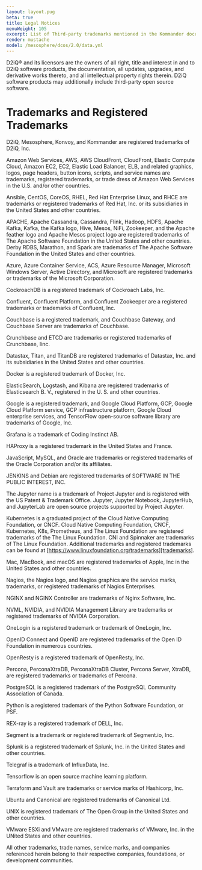 ```yaml
---
layout: layout.pug
beta: true
title: Legal Notices
menuWeight: 105
excerpt: List of Third-party trademarks mentioned in the Kommander documentation
render: mustache
model: /mesosphere/dcos/2.0/data.yml
---
```


D2iQ&reg; and its licensors are the owners of all right, title and interest in and to D2iQ software products, the documentation, all updates, upgrades, and derivative works thereto, and all intellectual property rights therein. D2iQ software products may additionally include third-party open source software.

# Trademarks and Registered Trademarks

D2iQ, Mesosphere, Konvoy, and Kommander are registered trademarks of D2iQ, Inc.

Amazon Web Services, AWS, AWS CloudFront, CloudFront, Elastic Compute Cloud, Amazon EC2, EC2, Elastic Load Balancer, ELB, and related graphics, logos, page headers, button icons, scripts, and service names are trademarks, registered trademarks, or trade dress of Amazon Web Services in the U.S. and/or other countries.

Ansible, CentOS, CoreOS, RHEL, Red Hat Enterprise Linux, and RHCE are trademarks or registered trademarks of Red Hat, Inc. or its subsidiaries in the United States and other countries.

APACHE, Apache Cassandra, Cassandra, Flink, Hadoop, HDFS, Apache Kafka, Kafka, the Kafka logo, Hive, Mesos, NiFi, Zookeeper, and the Apache feather logo and Apache Mesos project logo are registered trademarks of The Apache Software Foundation in the United States and other countries. Derby RDBS, Marathon, and Spark are trademarks of The Apache Software Foundation in the United States and other countries.

Azure, Azure Container Service, ACS, Azure Resource Manager, Microsoft Windows Server, Active Directory, and Microsoft are registered trademarks or trademarks of the Microsoft Corporation.

CockroachDB is a registered trademark of Cockroach Labs, Inc.

Confluent, Confluent Platform, and Confluent Zookeeper are a registered trademarks or trademarks of Confluent, Inc.

Couchbase is a registered trademark, and Couchbase Gateway, and Couchbase Server are trademarks of Couchbase.

Crunchbase and ETCD are trademarks or registered trademarks of Crunchbase, Iinc.

Datastax, Titan, and TitanDB are registered trademarks of Datastax, Inc. and its subsidiaries in the United States and other countries.

Docker is a registered trademark of Docker, Inc.

ElasticSearch, Logstash, and Kibana are registered trademarks of Elasticsearch B. V., registered in the U. S. and other countries.

Google is a registered trademark, and Google Cloud Platform, GCP, Google Cloud Platform service, GCP infrastructure platform, Google Cloud enterprise services, and TensorFlow open-source software library are trademarks of Google, Inc.

Grafana is a trademark of Coding Instinct AB.

HAProxy is a registered trademark in the United States and France.

JavaScript, MySQL, and Oracle are trademarks or registered trademarks of the Oracle Corporation and/or its affiliates.

JENKINS and Debian are registered trademarks of SOFTWARE IN THE PUBLIC INTEREST, INC.

The Jupyter name is a trademark of Project Jupyter and is registered with the US Patent & Trademark Office. Jupyter, Jupyter Notebook, JupyterHub, and JupyterLab are open source projects supported by Project Jupyter.

Kubernetes is a graduated project of the Cloud Native Computing Foundation, or CNCF. Cloud Native Computing Foundation, CNCF, Kubernetes, K8s, Prometheus, and The Linux Foundation are registered trademarks of the The Linux Foundation. CNI and Spinnaker are trademarks of The Linux Foundation. Additional trademarks and registered trademarks can be found at [https://www.linuxfoundation.org/trademarks][trademarks].

Mac, MacBook, and macOS are registered trademarks of Apple, Inc in the United States and other countries.

Nagios, the Nagios logo, and Nagios graphics are the service marks, trademarks, or registered trademarks of Nagios Enterprises.

NGINX and NGINX Controller are trademarks of Nginx Software, Inc.

NVML, NVIDIA, and NVIDIA Management Library are trademarks or registered trademarks of NVIDIA Corporation.

OneLogin is a registered trademark or trademark of OneLogin, Inc.

OpenID Connect and OpenID are registered trademarks of the Open ID Foundation in numerous countries.

OpenResty is a registered trademark of OpenResty, Inc.

Percona, PerconaXtraDB, PerconaXtraDB Cluster, Percona Server, XtraDB, are registered trademarks or trademarks of Percona.

PostgreSQL is a registered trademark of the PostgreSQL Community Association of Canada.

Python is a registered trademark of the Python Software Foundation, or PSF.

REX-ray is a registered trademark of DELL, Inc.

Segment is a trademark or registered trademark of Segment.io, Inc.

Splunk is a registered trademark of Splunk, Inc. in the United States and other countries.

Telegraf is a trademark of InfluxData, Inc.

Tensorflow is an open source machine learning platform.

Terraform and Vault are trademarks or service marks of Hashicorp, Inc.

Ubuntu and Canonical are registered trademarks of Canonical Ltd.

UNIX is registered trademark of The Open Group in the United States and other countries.

VMware ESXi and VMware are registered trademarks of VMware, Inc. in the UNited States and other countries.

All other trademarks, trade names, service marks, and companies referenced herein belong to their respective companies, foundations, or development communities.

[trademarks]: https://www.linuxfoundation.org/trademarks
